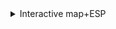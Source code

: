 <details>
  <summary>Interactive map+ESP</summary>
  <img src="https://github.com/0kolya0/GC_FuncList/blob/main/gif/Interactive%20map%2BESP.gif"/>
</details>